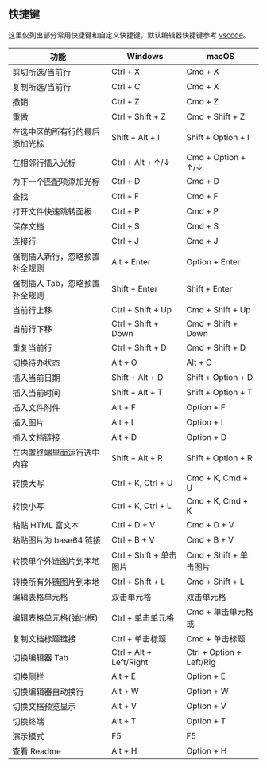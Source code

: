 ## 快捷键

这里仅列出部分常用快捷键和自定义快捷键，默认编辑器快捷键参考 [vscode](https://code.visualstudio.com/)。

功能 | Windows | macOS
---- | ------ | -----
剪切所选/当前行 | Ctrl + X | Cmd + X
复制所选/当前行 | Ctrl + C | Cmd + X
撤销 | Ctrl + Z | Cmd + Z
重做 | Ctrl + Shift + Z | Cmd + Shift + Z
在选中区的所有行的最后添加光标 | Shift + Alt + I | Shift + Option + I
在相邻行插入光标 | Ctrl + Alt + ↑/↓ | Cmd + Option + ↑/↓
为下一个匹配项添加光标 | Ctrl + D | Cmd + D
查找 | Ctrl + F | Cmd + F
打开文件快速跳转面板 | Ctrl + P | Cmd + P
保存文档 | Ctrl + S | Cmd + S
连接行 | Ctrl + J | Cmd + J
强制插入新行，忽略预置补全规则 | Alt + Enter | Option + Enter
强制插入 Tab，忽略预置补全规则 | Shift + Enter | Shift + Enter
当前行上移 | Ctrl + Shift + Up | Cmd + Shift + Up
当前行下移 | Ctrl + Shift + Down | Cmd + Shift + Down
重复当前行 | Ctrl + Shift + D | Cmd + Shift + D
切换待办状态 | Alt + O | Alt + O
插入当前日期 | Shift + Alt + D | Shift + Option + D
插入当前时间 | Shift + Alt + T | Shift + Option + T
插入文件附件 | Alt + F | Option + F
插入图片 | Alt + I | Option + I
插入文档链接 | Alt + D | Option + D
在内置终端里面运行选中内容 | Shift + Alt + R | Shift + Option + R
转换大写 | Ctrl + K, Ctrl + U | Cmd + K, Cmd + U
转换小写 | Ctrl + K, Ctrl + L | Cmd + K, Cmd + K
粘贴 HTML 富文本 | Ctrl + D + V | Cmd + D + V
粘贴图片为 base64 链接 | Ctrl + B + V | Cmd + B + V
转换单个外链图片到本地 | Ctrl + Shift + 单击图片 | Cmd + Shift + 单击图片
转换所有外链图片到本地 | Ctrl + Shift + L | Cmd + Shift + L
编辑表格单元格 | 双击单元格 | 双击单元格
编辑表格单元格(弹出框) | Ctrl + 单击单元格 | Cmd + 单击单元格 或
复制文档标题链接 | Ctrl + 单击标题 | Cmd + 单击标题
切换编辑器 Tab | Ctrl + Alt + Left/Right | Ctrl + Option + Left/Rig
切换侧栏 | Alt + E | Option + E
切换编辑器自动换行 | Alt + W | Option + W
切换文档预览显示 | Alt + V | Option + V
切换终端 | Alt + T | Option + T
演示模式 | F5 | F5
查看 Readme | Alt + H | Option + H
